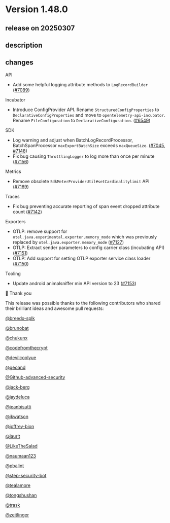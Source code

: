 # Version 1.48.0

## release on 20250307
## description
## changes
API

* Add some helpful logging attribute methods to <code>LogRecordBuilder</code> (<a href="https://github.com/open-telemetry/opentelemetry-java/pull/7089" data-hovercard-type="pull_request" data-hovercard-url="/open-telemetry/opentelemetry-java/pull/7089/hovercard">#7089</a>)

Incubator

* Introduce ConfigProvider API. Rename <code>StructuredConfigProperties</code> to <code>DeclarativeConfigProperties</code> and move to <code>opentelemetry-api-incubator</code>. Rename <code>FileConfiguration</code> to <code>DeclarativeConfiguration</code>. (<a href="https://github.com/open-telemetry/opentelemetry-java/pull/6549" data-hovercard-type="pull_request" data-hovercard-url="/open-telemetry/opentelemetry-java/pull/6549/hovercard">#6549</a>)

SDK

* Log warning and adjust when BatchLogRecordProcessor, BatchSpanProcessor <code>maxExportBatchSize</code> exceeds <code>maxQueueSize</code>. (<a href="https://github.com/open-telemetry/opentelemetry-java/pull/7045" data-hovercard-type="pull_request" data-hovercard-url="/open-telemetry/opentelemetry-java/pull/7045/hovercard">#7045</a>, <a href="https://github.com/open-telemetry/opentelemetry-java/pull/7148" data-hovercard-type="pull_request" data-hovercard-url="/open-telemetry/opentelemetry-java/pull/7148/hovercard">#7148</a>)
* Fix bug causing <code>ThrottlingLogger</code> to log more than once per minute (<a href="https://github.com/open-telemetry/opentelemetry-java/pull/7156" data-hovercard-type="pull_request" data-hovercard-url="/open-telemetry/opentelemetry-java/pull/7156/hovercard">#7156</a>)

Metrics

* Remove obsolete <code>SdkMeterProviderUtil#setCardinalitylimit</code> API (<a href="https://github.com/open-telemetry/opentelemetry-java/pull/7169" data-hovercard-type="pull_request" data-hovercard-url="/open-telemetry/opentelemetry-java/pull/7169/hovercard">#7169</a>)

Traces

* Fix bug preventing accurate reporting of span event dropped attribute count (<a href="https://github.com/open-telemetry/opentelemetry-java/pull/7142" data-hovercard-type="pull_request" data-hovercard-url="/open-telemetry/opentelemetry-java/pull/7142/hovercard">#7142</a>)

Exporters

* OTLP: remove support for <code>otel.java.experimental.exporter.memory_mode</code> which was previously replaced by <code>otel.java.exporter.memory_mode</code> (<a href="https://github.com/open-telemetry/opentelemetry-java/pull/7127" data-hovercard-type="pull_request" data-hovercard-url="/open-telemetry/opentelemetry-java/pull/7127/hovercard">#7127</a>)
* OTLP: Extract sender parameters to config carrier class (incubating API) (<a href="https://github.com/open-telemetry/opentelemetry-java/pull/7151" data-hovercard-type="pull_request" data-hovercard-url="/open-telemetry/opentelemetry-java/pull/7151/hovercard">#7151</a>)
* OTLP: Add support for setting OTLP exporter service class loader (<a href="https://github.com/open-telemetry/opentelemetry-java/pull/7150" data-hovercard-type="pull_request" data-hovercard-url="/open-telemetry/opentelemetry-java/pull/7150/hovercard">#7150</a>)

Tooling

* Update android animalsniffer min API version to 23 (<a href="https://github.com/open-telemetry/opentelemetry-java/pull/7153" data-hovercard-type="pull_request" data-hovercard-url="/open-telemetry/opentelemetry-java/pull/7153/hovercard">#7153</a>)

🙇 Thank you

This release was possible thanks to the following contributors who shared their brilliant ideas and awesome pull requests:

<a class="user-mention notranslate" data-hovercard-type="user" data-hovercard-url="/users/breedx-splk/hovercard" data-octo-click="hovercard-link-click" data-octo-dimensions="link_type:self" href="https://github.com/breedx-splk">@breedx-splk</a>  

<a class="user-mention notranslate" data-hovercard-type="user" data-hovercard-url="/users/brunobat/hovercard" data-octo-click="hovercard-link-click" data-octo-dimensions="link_type:self" href="https://github.com/brunobat">@brunobat</a>  

<a class="user-mention notranslate" data-hovercard-type="user" data-hovercard-url="/users/chukunx/hovercard" data-octo-click="hovercard-link-click" data-octo-dimensions="link_type:self" href="https://github.com/chukunx">@chukunx</a>  

<a class="user-mention notranslate" data-hovercard-type="user" data-hovercard-url="/users/codefromthecrypt/hovercard" data-octo-click="hovercard-link-click" data-octo-dimensions="link_type:self" href="https://github.com/codefromthecrypt">@codefromthecrypt</a>  

<a class="user-mention notranslate" data-hovercard-type="user" data-hovercard-url="/users/devilcoolyue/hovercard" data-octo-click="hovercard-link-click" data-octo-dimensions="link_type:self" href="https://github.com/devilcoolyue">@devilcoolyue</a>  

<a class="user-mention notranslate" data-hovercard-type="user" data-hovercard-url="/users/geoand/hovercard" data-octo-click="hovercard-link-click" data-octo-dimensions="link_type:self" href="https://github.com/geoand">@geoand</a>  

<a class="user-mention notranslate" data-hovercard-type="organization" data-hovercard-url="/orgs/Github-advanced-security/hovercard" data-octo-click="hovercard-link-click" data-octo-dimensions="link_type:self" href="https://github.com/Github-advanced-security">@Github-advanced-security</a>  

<a class="user-mention notranslate" data-hovercard-type="user" data-hovercard-url="/users/jack-berg/hovercard" data-octo-click="hovercard-link-click" data-octo-dimensions="link_type:self" href="https://github.com/jack-berg">@jack-berg</a>  

<a class="user-mention notranslate" data-hovercard-type="user" data-hovercard-url="/users/jaydeluca/hovercard" data-octo-click="hovercard-link-click" data-octo-dimensions="link_type:self" href="https://github.com/jaydeluca">@jaydeluca</a>  

<a class="user-mention notranslate" data-hovercard-type="user" data-hovercard-url="/users/jeanbisutti/hovercard" data-octo-click="hovercard-link-click" data-octo-dimensions="link_type:self" href="https://github.com/jeanbisutti">@jeanbisutti</a>  

<a class="user-mention notranslate" data-hovercard-type="user" data-hovercard-url="/users/jkwatson/hovercard" data-octo-click="hovercard-link-click" data-octo-dimensions="link_type:self" href="https://github.com/jkwatson">@jkwatson</a>  

<a class="user-mention notranslate" data-hovercard-type="user" data-hovercard-url="/users/joffrey-bion/hovercard" data-octo-click="hovercard-link-click" data-octo-dimensions="link_type:self" href="https://github.com/joffrey-bion">@joffrey-bion</a>  

<a class="user-mention notranslate" data-hovercard-type="user" data-hovercard-url="/users/laurit/hovercard" data-octo-click="hovercard-link-click" data-octo-dimensions="link_type:self" href="https://github.com/laurit">@laurit</a>  

<a class="user-mention notranslate" data-hovercard-type="user" data-hovercard-url="/users/LikeTheSalad/hovercard" data-octo-click="hovercard-link-click" data-octo-dimensions="link_type:self" href="https://github.com/LikeTheSalad">@LikeTheSalad</a>  

<a class="user-mention notranslate" data-hovercard-type="user" data-hovercard-url="/users/naumaan123/hovercard" data-octo-click="hovercard-link-click" data-octo-dimensions="link_type:self" href="https://github.com/naumaan123">@naumaan123</a>  

<a class="user-mention notranslate" data-hovercard-type="user" data-hovercard-url="/users/pbalint/hovercard" data-octo-click="hovercard-link-click" data-octo-dimensions="link_type:self" href="https://github.com/pbalint">@pbalint</a>  

<a class="user-mention notranslate" data-hovercard-type="user" data-hovercard-url="/users/step-security-bot/hovercard" data-octo-click="hovercard-link-click" data-octo-dimensions="link_type:self" href="https://github.com/step-security-bot">@step-security-bot</a>  

<a class="user-mention notranslate" data-hovercard-type="user" data-hovercard-url="/users/tealamore/hovercard" data-octo-click="hovercard-link-click" data-octo-dimensions="link_type:self" href="https://github.com/tealamore">@tealamore</a>  

<a class="user-mention notranslate" data-hovercard-type="user" data-hovercard-url="/users/tongshushan/hovercard" data-octo-click="hovercard-link-click" data-octo-dimensions="link_type:self" href="https://github.com/tongshushan">@tongshushan</a>  

<a class="user-mention notranslate" data-hovercard-type="user" data-hovercard-url="/users/trask/hovercard" data-octo-click="hovercard-link-click" data-octo-dimensions="link_type:self" href="https://github.com/trask">@trask</a>  

<a class="user-mention notranslate" data-hovercard-type="user" data-hovercard-url="/users/zeitlinger/hovercard" data-octo-click="hovercard-link-click" data-octo-dimensions="link_type:self" href="https://github.com/zeitlinger">@zeitlinger</a>

